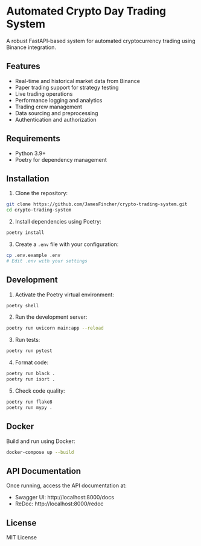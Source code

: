 # Automated Crypto Day Trading System

A robust FastAPI-based system for automated cryptocurrency trading using Binance integration.

## Features

- Real-time and historical market data from Binance
- Paper trading support for strategy testing
- Live trading operations
- Performance logging and analytics
- Trading crew management
- Data sourcing and preprocessing
- Authentication and authorization

## Requirements

- Python 3.9+
- Poetry for dependency management

## Installation

1. Clone the repository:
```bash
git clone https://github.com/JamesFincher/crypto-trading-system.git
cd crypto-trading-system
```

2. Install dependencies using Poetry:
```bash
poetry install
```

3. Create a `.env` file with your configuration:
```bash
cp .env.example .env
# Edit .env with your settings
```

## Development

1. Activate the Poetry virtual environment:
```bash
poetry shell
```

2. Run the development server:
```bash
poetry run uvicorn main:app --reload
```

3. Run tests:
```bash
poetry run pytest
```

4. Format code:
```bash
poetry run black .
poetry run isort .
```

5. Check code quality:
```bash
poetry run flake8
poetry run mypy .
```

## Docker

Build and run using Docker:

```bash
docker-compose up --build
```

## API Documentation

Once running, access the API documentation at:
- Swagger UI: http://localhost:8000/docs
- ReDoc: http://localhost:8000/redoc

## License

MIT License
